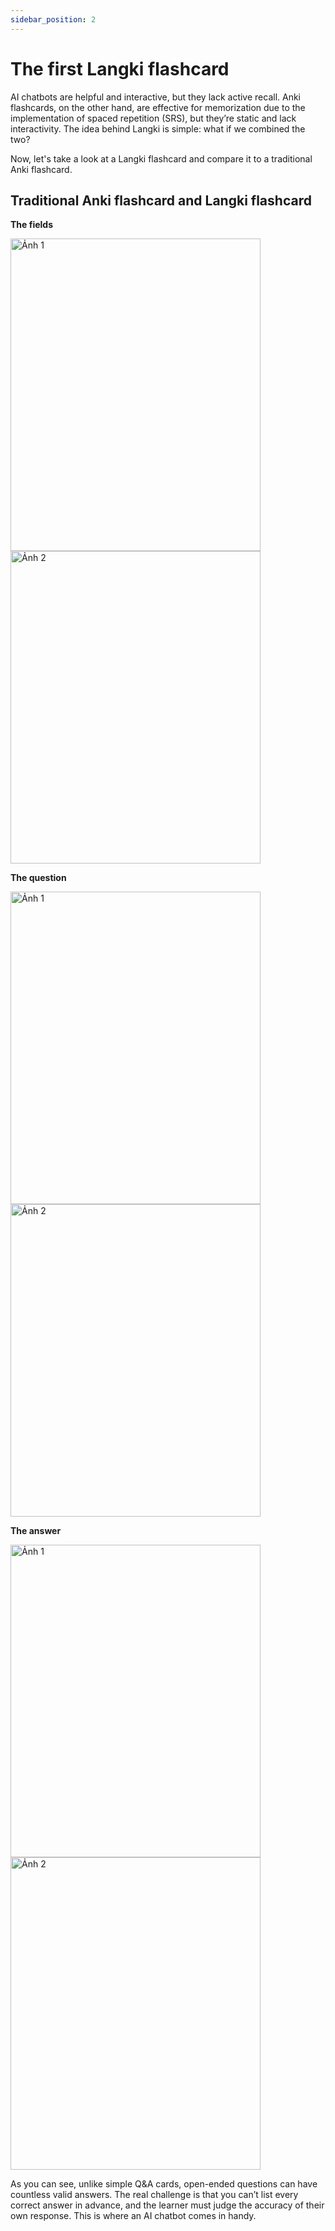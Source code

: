 ```yaml
---
sidebar_position: 2
---
```


# The first Langki flashcard

AI chatbots are helpful and interactive, but they lack active recall. Anki flashcards, on the other hand, are effective for memorization due to the implementation of spaced repetition (SRS), but they’re static and lack interactivity. The idea behind Langki is simple: what if we combined the two?

Now, let's take a look at a Langki flashcard and compare it to a traditional Anki flashcard.

## Traditional Anki flashcard and Langki flashcard

**The fields**

<div style={{ display: 'flex', gap: '8px' }}>
  <img
    src="https://res.cloudinary.com/dqfb2pujj/image/upload/v1750061155/Langki/kvpqyzlgj7j2xiysptpd.png"
    alt="Ảnh 1"
    width="400"
    height="500"
  />
  <img
    src="https://res.cloudinary.com/dqfb2pujj/image/upload/v1750061197/Langki/pcv9gjne6mjce47sbyaf.png"
    alt="Ảnh 2"
    width="400"
    height="500"
  />
</div>

**The question**

<div style={{ display: 'flex', gap: '8px' }}>
  <img
    src="https://res.cloudinary.com/dqfb2pujj/image/upload/v1750059882/Langki/ahknajc1lynkfuzid13w.png"
    alt="Ảnh 1"
    width="400"
    height="500"
  />
  <img
    src="https://res.cloudinary.com/dqfb2pujj/image/upload/v1750059931/Langki/eyqvzhvpfe7jqszjvjws.png"
    alt="Ảnh 2"
    width="400"
    height="500"
  />
</div>

**The answer**

<div style={{ display: 'flex', gap: '8px' }}>
  <img
    src="https://res.cloudinary.com/dqfb2pujj/image/upload/v1750060008/Langki/jmpjbjcxmrztm4behygk.png"
    alt="Ảnh 1"
    width="400"
    height="500"
  />
  <img
    src="https://res.cloudinary.com/dqfb2pujj/image/upload/v1750060109/Langki/no8eij2napwvelddqsqz.png"
    alt="Ảnh 2"
    width="400"
    height="500"
  />
</div>

As you can see, unlike simple Q&A cards, open-ended questions can have countless valid answers. The real challenge is that you can’t list every correct answer in advance, and the learner must judge the accuracy of their own response. This is where an AI chatbot comes in handy.
